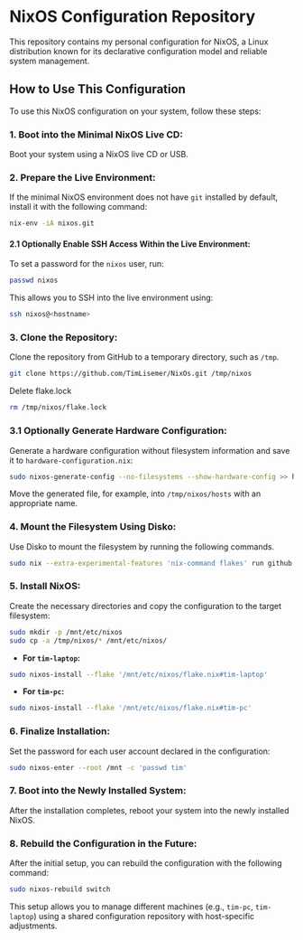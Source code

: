 # NixOS Configuration Repository

This repository contains my personal configuration for NixOS, a Linux distribution known for its declarative configuration model and reliable system management.

## How to Use This Configuration

To use this NixOS configuration on your system, follow these steps:

### 1. Boot into the Minimal NixOS Live CD:

Boot your system using a NixOS live CD or USB.

### 2. Prepare the Live Environment:

If the minimal NixOS environment does not have `git` installed by default, install it with the following command:

```bash
nix-env -iA nixos.git
```

#### 2.1 Optionally Enable SSH Access Within the Live Environment:

To set a password for the `nixos` user, run:

```bash
passwd nixos
```

This allows you to SSH into the live environment using:

```bash
ssh nixos@<hostname>
```

### 3. Clone the Repository:

Clone the repository from GitHub to a temporary directory, such as `/tmp`.

```bash
git clone https://github.com/TimLisemer/NixOs.git /tmp/nixos
```

Delete flake.lock

```bash
rm /tmp/nixos/flake.lock
```

### 3.1 Optionally Generate Hardware Configuration:

Generate a hardware configuration without filesystem information and save it to `hardware-configuration.nix`:

```bash
sudo nixos-generate-config --no-filesystems --show-hardware-config >> hardware-configuration.nix
```

Move the generated file, for example, into `/tmp/nixos/hosts` with an appropriate name.

### 4. Mount the Filesystem Using Disko:

Use Disko to mount the filesystem by running the following commands.

```bash
sudo nix --extra-experimental-features 'nix-command flakes' run github:nix-community/disko -- --mode zap_create_mount /tmp/nixos/install.nix --arg disk_path '[ "/dev/nvme0n1" ]'
```

### 5. Install NixOS:

Create the necessary directories and copy the configuration to the target filesystem:

```bash
sudo mkdir -p /mnt/etc/nixos
sudo cp -a /tmp/nixos/* /mnt/etc/nixos/
```

- **For `tim-laptop`:**

```bash
sudo nixos-install --flake '/mnt/etc/nixos/flake.nix#tim-laptop'
```

- **For `tim-pc`:**

```bash
sudo nixos-install --flake '/mnt/etc/nixos/flake.nix#tim-pc'
```

### 6. Finalize Installation:

Set the password for each user account declared in the configuration:

```bash
sudo nixos-enter --root /mnt -c 'passwd tim'
```

### 7. Boot into the Newly Installed System:

After the installation completes, reboot your system into the newly installed NixOS.

### 8. Rebuild the Configuration in the Future:

After the initial setup, you can rebuild the configuration with the following command:

```bash
sudo nixos-rebuild switch
```

This setup allows you to manage different machines (e.g., `tim-pc`, `tim-laptop`) using a shared configuration repository with host-specific adjustments.
